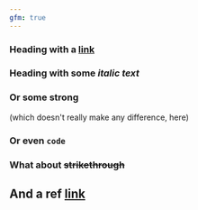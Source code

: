 ```yaml
---
gfm: true
---
```

### Heading with a [link](http://github.com/)

### Heading with some _italic text_

### Or some **strong**
(which doesn't really make any difference, here)

### Or even `code`

### What about ~~strikethrough~~

## And a ref [link][destination]

[destination]: /some/url "link to nowhere"
